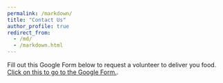 ```yaml
---
permalink: /markdown/
title: "Contact Us"
author_profile: true
redirect_from: 
  - /md/
  - /markdown.html
---
```


Fill out this Google Form below to request a volunteer to deliver you food.
[Click on this to go to the Google Form.](https://forms.gle/GNSegkg56PdraMvFA).

